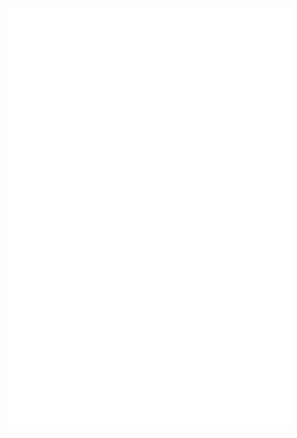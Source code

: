 <p align="center">
  <a href="https://github.com/lowlighter/metrics" target="_blank">
    <img src="https://github.com/MatievisTheKat/MatievisTheKat/blob/master/github-metrics.svg" alt="GitHub metrics from lowlighter/metrics" />
  </a>
</p>
